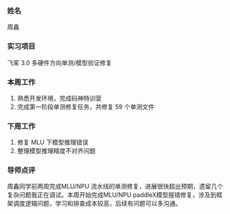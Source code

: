 ### 姓名

周鑫

### 实习项目

飞桨 3.0 多硬件方向单测/模型验证修复

### 本周工作

1. 熟悉开发环境，完成码神特训营
2. 完成第一阶段单测修复任务，共修复 59 个单测文件

### 下周工作

1. 修复 MLU 下模型推理错误
2. 整理模型推理精度不对齐问题

### 导师点评
周鑫同学前两周完成MLU/NPU 流水线的单测修复，进展很快超出预期，遗留几个复杂问题我正在调试。本周开始完成MLU/NPU paddleX模型报错修复，涉及到框架调度逻辑问题，学习和排查成本较高，后续有问题可以多沟通。